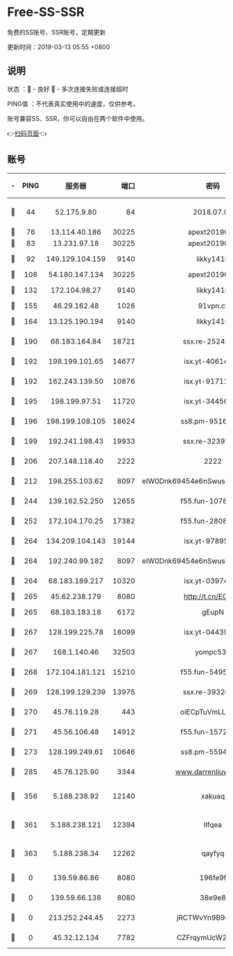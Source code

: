 # Free-SS-SSR

免费的SS账号、SSR账号，定期更新

更新时间：2019-03-13 05:55 +0800

## 说明

状态     ：🙂 - 良好 🙁 - 多次连接失败或连接超时

PING值   ：不代表真实使用中的速度，仅供参考。

账号兼容SS、SSR，你可以自由在两个软件中使用。

👉[扫码页面](https://liesauer.github.io/Free-SS-SSR/)👈

## 账号

|-|PING|服务器|端口|密码|加密方式|区域|
|:----:|:----:|:-----:|-----:|:----:|:----:|:----:|
|🙂|44|52.175.9.80|84|2018.07.07|chacha20-ietf-poly1305|HK|
|🙂|76|13.114.40.186|30225|apext2019006|chacha20|JP|
|🙂|83|13.231.97.18|30225|apext2019006|chacha20|JP|
|🙂|92|149.129.104.159|9140|likky1415|aes-256-cfb|HK|
|🙂|108|54.180.147.134|30225|apext2019006|chacha20|KR|
|🙂|132|172.104.98.27|9140|likky1415|aes-256-cfb|JP|
|🙂|155|46.29.162.48|1026|91vpn.cf|rc4-md5|RU|
|🙂|164|13.125.190.194|9140|likky1415|aes-256-cfb|KR|
|🙂|190|68.183.164.84|18721|ssx.re-25245767|aes-256-cfb|US|
|🙂|192|198.199.101.65|14677|isx.yt-40614387|aes-256-cfb|US|
|🙂|192|162.243.139.50|10876|isx.yt-91711521|aes-256-cfb|US|
|🙂|195|198.199.97.51|11720|isx.yt-34456553|aes-256-cfb|US|
|🙂|196|198.199.108.105|18624|ss8.pm-95169618|aes-256-cfb|US|
|🙂|199|192.241.198.43|19933|ssx.re-32397443|aes-256-cfb|US|
|🙂|206|207.148.118.40|2222|2222|aes-256-cfb|SG|
|🙂|212|198.255.103.62|8097|eIW0Dnk69454e6nSwuspv9DmS201tQ0D|aes-256-cfb|US|
|🙂|244|139.162.52.250|12655|f55.fun-10786929|aes-256-cfb|SG|
|🙂|252|172.104.170.25|17382|f55.fun-28085888|aes-256-cfb|SG|
|🙂|264|134.209.104.143|19144|isx.yt-97895739|aes-256-cfb|SG|
|🙂|264|192.240.99.182|8097|eIW0Dnk69454e6nSwuspv9DmS201tQ0D|aes-256-cfb|US|
|🙂|264|68.183.189.217|10320|isx.yt-03974606|aes-256-cfb|SG|
|🙂|265|45.62.238.179|8080|http://t.cn/EGJIyrl|rc4-md5|CA|
|🙂|265|68.183.183.18|6172|gEupN|aes-256-cfb|SG|
|🙂|267|128.199.225.78|18099|isx.yt-04439562|aes-256-cfb|SG|
|🙂|267|168.1.140.46|32503|yompc535|aes-256-cfb|AU|
|🙂|268|172.104.181.121|15210|f55.fun-54958208|aes-256-cfb|SG|
|🙂|269|128.199.129.239|13975|ssx.re-39326956|aes-256-cfb|SG|
|🙂|270|45.76.119.28|443|oiECpTuVmLLxk4Ts|aes-256-cfb|AU|
|🙂|271|45.56.106.48|14912|f55.fun-15722464|aes-256-cfb|US|
|🙂|273|128.199.249.61|10646|ss8.pm-55944439|aes-256-cfb|SG|
|🙂|285|45.76.125.90|3344|www.darrenliuwei.com|aes-256-cfb|AU|
|🙂|356|5.188.238.92|12140|xakuaq|chacha20-ietf-poly1305|BR|
|🙂|361|5.188.238.121|12394|llfqea|chacha20-ietf-poly1305|BR|
|🙂|363|5.188.238.34|12262|qayfyq|chacha20-ietf-poly1305|BR|
|🙁|0|139.59.86.86|8080|196fe9f|aes-256-cfb|IN|
|🙁|0|139.59.66.138|8080|38e9e8|aes-256-cfb|IN|
|🙁|0|213.252.244.45|2273|jRCTWvYn9B9emE2O|aes-256-cfb|LT|
|🙁|0|45.32.12.134|7782|CZFrqymUcW2bd12Y|aes-256-cfb|JP|
